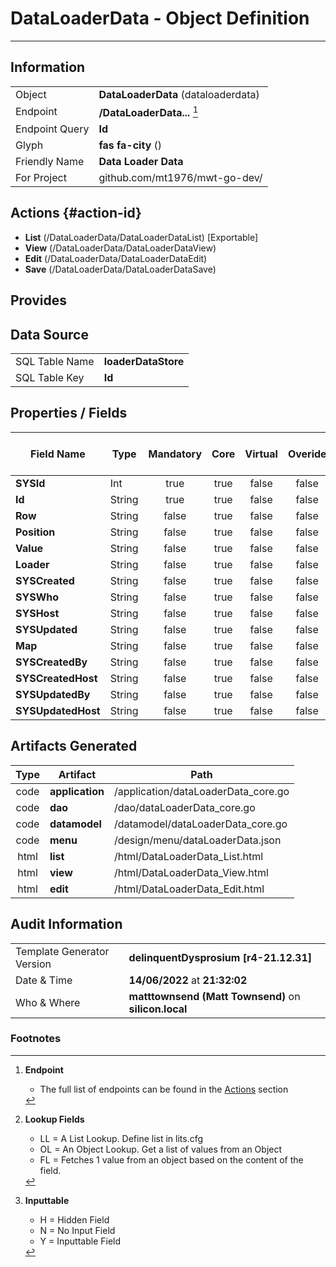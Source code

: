 # **DataLoaderData** - Object Definition
---
##  Information
|   |   |
|---|---|
|Object         |**DataLoaderData** (dataloaderdata) |
|Endpoint 	    |**/DataLoaderData...** [^1]|
|Endpoint Query |**Id**|
Glyph|**fas fa-city** ()
Friendly Name|**Data Loader Data**|
|For Project    |github.com/mt1976/mwt-go-dev/|

##  Actions {#action-id}
* **List** (/DataLoaderData/DataLoaderDataList) [Exportable]
* **View** (/DataLoaderData/DataLoaderDataView)
* **Edit** (/DataLoaderData/DataLoaderDataEdit)
* **Save** (/DataLoaderData/DataLoaderDataSave)









##  Provides







##  Data Source 
|   |   |
|---|---|
SQL Table Name       | **loaderDataStore**
SQL Table Key | **Id**



##  Properties / Fields
| Field Name| Type | Mandatory | Core | Virtual | Overide | Lookup [^2]| Lookup Object      | Lookup Field Source         | Lookup Return Value                | Inputable [^3]|DB Column|Default Value| No Change | Callout | Internal |
| -- | --  | :--: | :--: | :--: |:--: |:--: |:--: |-- |-- |:--: |-- | --| :--: | :--: | :--: |
|**SYSId**|Int|true|true|false|false|||||NH|_id|0|false|false|true|
|**Id**|String|true|true|false|false|||||Y|id||false|false|false|
|**Row**|String|false|true|false|false|||||Y|row||false|false|false|
|**Position**|String|false|true|false|false|||||Y|position||false|false|false|
|**Value**|String|false|true|false|false|||||Y|value||false|false|false|
|**Loader**|String|false|true|false|false|OL|DataLoader|Loader|Name|Y|loader||false|false|false|
|**SYSCreated**|String|false|true|false|false|||||NH|_created||false|false|true|
|**SYSWho**|String|false|true|false|false|||||NH|_who||false|false|true|
|**SYSHost**|String|false|true|false|false|||||NH|_host||false|false|true|
|**SYSUpdated**|String|false|true|false|false|||||NH|_updated||false|false|true|
|**Map**|String|false|true|false|false|||||Y|map||false|false|false|
|**SYSCreatedBy**|String|false|true|false|false|||||NH|_createdBy||false|false|true|
|**SYSCreatedHost**|String|false|true|false|false|||||NH|_createdHost||false|false|true|
|**SYSUpdatedBy**|String|false|true|false|false|||||NH|_updatedBy||false|false|true|
|**SYSUpdatedHost**|String|false|true|false|false|||||NH|_updatedHost||false|false|true|


##  Artifacts Generated
| Type | Artifact | Path|
| :--: | -- | -- |
| code | **application** | /application/dataLoaderData_core.go |
| code | **dao** | /dao/dataLoaderData_core.go |
| code | **datamodel** | /datamodel/dataLoaderData_core.go |
| code | **menu** | /design/menu/dataLoaderData.json |
| html | **list** | /html/DataLoaderData_List.html |
| html | **view** | /html/DataLoaderData_View.html |
| html | **edit** | /html/DataLoaderData_Edit.html |


## Audit Information
|   |   |
|---|---|
Template Generator Version   | **delinquentDysprosium [r4-21.12.31]**
Date & Time		     | **14/06/2022** at **21:32:02**
Who & Where		     | **matttownsend (Matt Townsend)** on **silicon.local**

### Footnotes
[^1]: **Endpoint**
    * The full list of endpoints can be found in the [Actions](#action-id) section
[^2]: **Lookup Fields**
    * LL = A List Lookup. Define list in lits.cfg
    * OL = An Object Lookup. Get a list of values from an Object
    * FL = Fetches 1 value from an object based on the content of the field. 
[^3]: **Inputtable**   
    * H = Hidden Field
    * N = No Input Field
    * Y = Inputtable Field